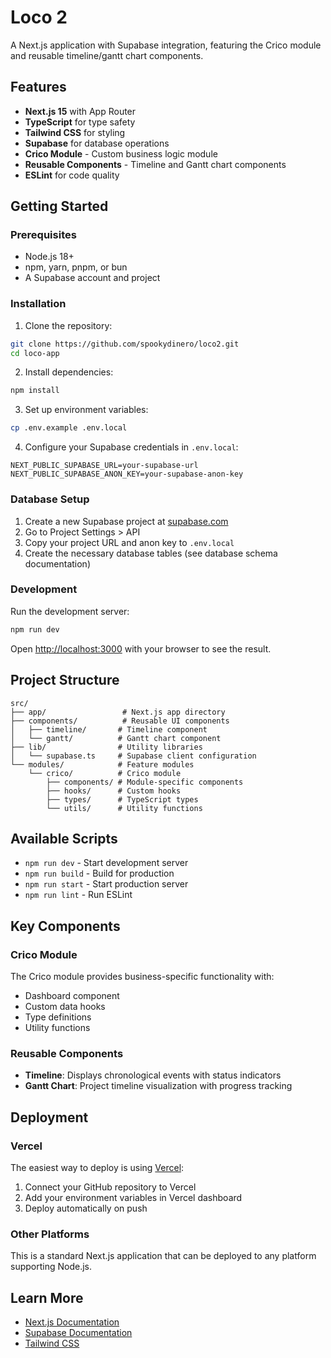 # Loco 2

A Next.js application with Supabase integration, featuring the Crico module and reusable timeline/gantt chart components.

## Features

- **Next.js 15** with App Router
- **TypeScript** for type safety
- **Tailwind CSS** for styling
- **Supabase** for database operations
- **Crico Module** - Custom business logic module
- **Reusable Components** - Timeline and Gantt chart components
- **ESLint** for code quality

## Getting Started

### Prerequisites

- Node.js 18+
- npm, yarn, pnpm, or bun
- A Supabase account and project

### Installation

1. Clone the repository:
```bash
git clone https://github.com/spookydinero/loco2.git
cd loco-app
```

2. Install dependencies:
```bash
npm install
```

3. Set up environment variables:
```bash
cp .env.example .env.local
```

4. Configure your Supabase credentials in `.env.local`:
```env
NEXT_PUBLIC_SUPABASE_URL=your-supabase-url
NEXT_PUBLIC_SUPABASE_ANON_KEY=your-supabase-anon-key
```

### Database Setup

1. Create a new Supabase project at [supabase.com](https://supabase.com)
2. Go to Project Settings > API
3. Copy your project URL and anon key to `.env.local`
4. Create the necessary database tables (see database schema documentation)

### Development

Run the development server:

```bash
npm run dev
```

Open [http://localhost:3000](http://localhost:3000) with your browser to see the result.

## Project Structure

```
src/
├── app/                 # Next.js app directory
├── components/          # Reusable UI components
│   ├── timeline/       # Timeline component
│   └── gantt/          # Gantt chart component
├── lib/                # Utility libraries
│   └── supabase.ts     # Supabase client configuration
└── modules/            # Feature modules
    └── crico/          # Crico module
        ├── components/ # Module-specific components
        ├── hooks/      # Custom hooks
        ├── types/      # TypeScript types
        └── utils/      # Utility functions
```

## Available Scripts

- `npm run dev` - Start development server
- `npm run build` - Build for production
- `npm run start` - Start production server
- `npm run lint` - Run ESLint

## Key Components

### Crico Module

The Crico module provides business-specific functionality with:
- Dashboard component
- Custom data hooks
- Type definitions
- Utility functions

### Reusable Components

- **Timeline**: Displays chronological events with status indicators
- **Gantt Chart**: Project timeline visualization with progress tracking

## Deployment

### Vercel

The easiest way to deploy is using [Vercel](https://vercel.com):

1. Connect your GitHub repository to Vercel
2. Add your environment variables in Vercel dashboard
3. Deploy automatically on push

### Other Platforms

This is a standard Next.js application that can be deployed to any platform supporting Node.js.

## Learn More

- [Next.js Documentation](https://nextjs.org/docs)
- [Supabase Documentation](https://supabase.com/docs)
- [Tailwind CSS](https://tailwindcss.com/docs)
